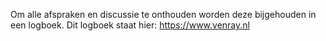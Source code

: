 Om alle afspraken en discussie te onthouden worden deze bijgehouden in een logboek. 
Dit logboek staat hier:
https://www.venray.nl
